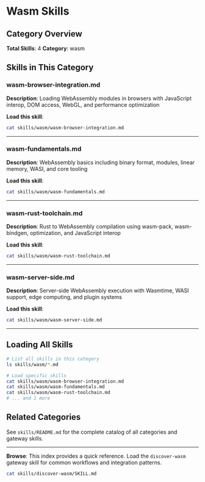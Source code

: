 # Wasm Skills

## Category Overview

**Total Skills**: 4
**Category**: wasm

## Skills in This Category

### wasm-browser-integration.md
**Description**: Loading WebAssembly modules in browsers with JavaScript interop, DOM access, WebGL, and performance optimization

**Load this skill**:
```bash
cat skills/wasm/wasm-browser-integration.md
```

---

### wasm-fundamentals.md
**Description**: WebAssembly basics including binary format, modules, linear memory, WASI, and core tooling

**Load this skill**:
```bash
cat skills/wasm/wasm-fundamentals.md
```

---

### wasm-rust-toolchain.md
**Description**: Rust to WebAssembly compilation using wasm-pack, wasm-bindgen, optimization, and JavaScript interop

**Load this skill**:
```bash
cat skills/wasm/wasm-rust-toolchain.md
```

---

### wasm-server-side.md
**Description**: Server-side WebAssembly execution with Wasmtime, WASI support, edge computing, and plugin systems

**Load this skill**:
```bash
cat skills/wasm/wasm-server-side.md
```

---

## Loading All Skills

```bash
# List all skills in this category
ls skills/wasm/*.md

# Load specific skills
cat skills/wasm/wasm-browser-integration.md
cat skills/wasm/wasm-fundamentals.md
cat skills/wasm/wasm-rust-toolchain.md
# ... and 1 more
```

## Related Categories

See `skills/README.md` for the complete catalog of all categories and gateway skills.

---

**Browse**: This index provides a quick reference. Load the `discover-wasm` gateway skill for common workflows and integration patterns.

```bash
cat skills/discover-wasm/SKILL.md
```

